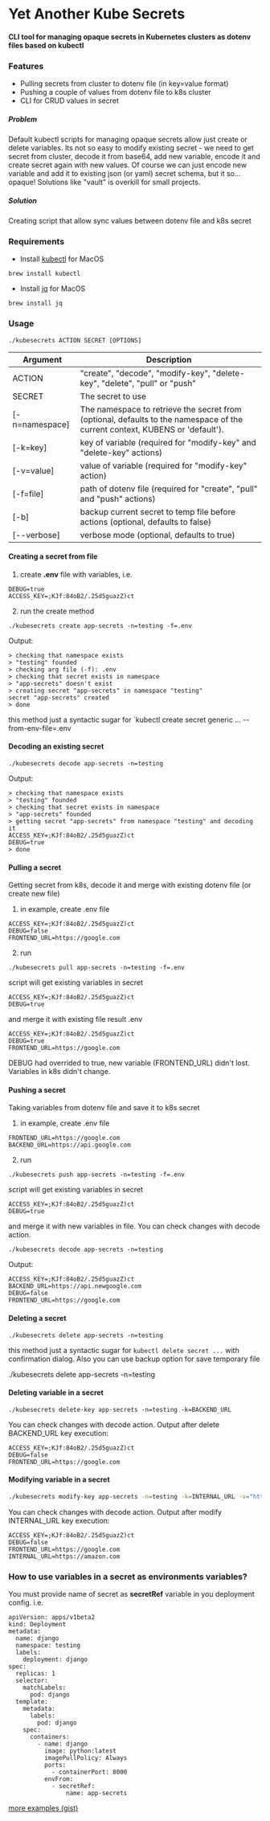 # Yet Another Kube Secrets
#### CLI tool for managing opaque secrets in Kubernetes clusters as dotenv files based on kubectl

### Features

- Pulling secrets from cluster to dotenv file (in key=value format)
- Pushing a couple of values from dotenv file to k8s cluster
- CLI for CRUD values in secret

##### Problem
Default kubectl scripts for managing opaque secrets  allow just create or delete variables. Its not so easy to modify existing secret - we need to get secret from cluster, decode it from base64, add new variable, encode it and create secret again with new values. Of course we can just encode new variable and add it to existing json (or yaml) secret schema, but it so... opaque! Solutions like "vault" is overkill for small projects.

##### Solution
Creating script that allow sync values between dotenv file and k8s secret

### Requirements

* Install [kubectl](https://kubernetes.io/docs/tasks/tools/install-kubectl/)
for MacOS
```
brew install kubectl
```
* Install [jq](https://stedolan.github.io/jq/download/)
for MacOS
```
brew install jq
```

### Usage

`./kubesecrets ACTION SECRET [OPTIONS]`
                    
Argument  | Description
------------- | -------------
ACTION  | "create", "decode", "modify-key", "delete-key", "delete", "pull" or "push"
SECRET  | The secret to use
[-n=namespace] | The namespace to retrieve the secret from (optional, defaults to the namespace of the current context, KUBENS or 'default').
[-k=key] | key of variable (required for "modify-key" and "delete-key" actions)
[-v=value] | value of variable (required for "modify-key" action)
[-f=file] | path of dotenv file (required for "create", "pull" and "push" actions)
[-b] | backup current secret to temp file before actions (optional, defaults to false)
[--verbose] | verbose mode (optional, defaults to true)

#### Creating a secret from file
1) create **.env** file with variables, i.e.

```
DEBUG=true
ACCESS_KEY=;KJf:84oB2/.25d5guazZ)ct
```
2) run the create method

```
./kubesecrets create app-secrets -n=testing -f=.env
```
Output:
```
> checking that namespace exists
> "testing" founded
> checking arg file (-f): .env
> checking that secret exists in namespace
> "app-secrets" doesn't exist
> creating secret "app-secrets" in namespace "testing"
secret "app-secrets" created
> done
```

this method just a syntactic sugar for `kubectl create secret generic ... --from-env-file=.env

#### Decoding an existing secret
```
./kubesecrets decode app-secrets -n=testing
```
Output:
```
> checking that namespace exists
> "testing" founded
> checking that secret exists in namespace
> "app-secrets" founded
> getting secret "app-secrets" from namespace "testing" and decoding it
ACCESS_KEY=;KJf:84oB2/.25d5guazZ)ct
DEBUG=true
> done
```

#### Pulling a secret
Getting secret from k8s, decode it and merge with existing dotenv file (or create new file)
1) in example, create .env file
```
ACCESS_KEY=;KJf:84oB2/.25d5guazZ)ct
DEBUG=false
FRONTEND_URL=https://google.com
```
2) run
```
./kubesecrets pull app-secrets -n=testing -f=.env
```
script will get existing variables in secret
```
ACCESS_KEY=;KJf:84oB2/.25d5guazZ)ct
DEBUG=true
```
and merge it with existing file
result .env
```
ACCESS_KEY=;KJf:84oB2/.25d5guazZ)ct
DEBUG=true
FRONTEND_URL=https://google.com
```
DEBUG had overrided to true, new variable (FRONTEND_URL) didn't lost. Variables in k8s didn't change.

#### Pushing a secret
Taking variables from dotenv file and save it to k8s secret
1) in example, create .env file
```
FRONTEND_URL=https://google.com
BACKEND_URL=https://api.google.com
```
2) run
```
./kubesecrets push app-secrets -n=testing -f=.env
```
script will get existing variables in secret
```
ACCESS_KEY=;KJf:84oB2/.25d5guazZ)ct
DEBUG=true
```
and merge it with new variables in file. You can check changes with decode action.
```
./kubesecrets decode app-secrets -n=testing
```
Output:
```
ACCESS_KEY=;KJf:84oB2/.25d5guazZ)ct
BACKEND_URL=https://api.newgoogle.com
DEBUG=false
FRONTEND_URL=https://google.com
```

#### Deleting a secret
```
./kubesecrets delete app-secrets -n=testing
```
this method just a syntactic sugar for `kubectl delete secret ...` with confirmation dialog. Also you can use backup option for save temporary file

./kubesecrets delete app-secrets -n=testing

#### Deleting variable in a secret
```
./kubesecrets delete-key app-secrets -n=testing -k=BACKEND_URL
```
You can check changes with decode action.
Output after delete BACKEND_URL key execution:
```
ACCESS_KEY=;KJf:84oB2/.25d5guazZ)ct
DEBUG=false
FRONTEND_URL=https://google.com
```

#### Modifying variable in a secret

```bash
./kubesecrets modify-key app-secrets -n=testing -k=INTERNAL_URL -v="https://amazon.com"
```
You can check changes with decode action.
Output after modify INTERNAL_URL key execution:
```
ACCESS_KEY=;KJf:84oB2/.25d5guazZ)ct
DEBUG=false
FRONTEND_URL=https://google.com
INTERNAL_URL=https://amazon.com
```

### How to use variables in a secret as environments variables?
You must provide name of secret as **secretRef** variable in you deployment config. i.e.
```
apiVersion: apps/v1beta2
kind: Deployment
metadata:
  name: django
  namespace: testing
  labels:
    deployment: django
spec:
  replicas: 1
  selector:
    matchLabels:
      pod: django
  template:
    metadata:
      labels:
        pod: django
    spec:
      containers:
        - name: django
          image: python:latest
          imagePullPolicy: Always
          ports:
            - containerPort: 8000
          envFrom:
            - secretRef:
                name: app-secrets
```
[more examples (gist)](https://gist.github.com/troyharvey/4506472732157221e04c6b15e3b3f094 "learn")
